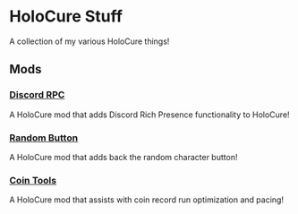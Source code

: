 # HoloCure Stuff
A collection of my various HoloCure things!

## Mods

### [Discord RPC](https://github.com/mashirochan/HoloCure-DiscordRPC)
A HoloCure mod that adds Discord Rich Presence functionality to HoloCure!


### [Random Button](https://github.com/mashirochan/HoloCure-RandomButton)
A HoloCure mod that adds back the random character button! 


### [Coin Tools](https://github.com/mashirochan/HoloCure-CoinTools)
A HoloCure mod that assists with coin record run optimization and pacing!
